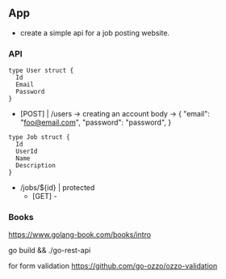 ## App
  - create a simple api for a job posting website.

### API

```
type User struct {
  Id
  Email
  Password
}
```
- [POST] | /users -> creating an account
  body -> {
    "email": "foo@email.com",
    "password": "password",
  }
```
type Job struct {
  Id
  UserId
  Name
  Description
}
```
* /jobs/${id} | protected
  * [GET] -

### Books
  https://www.golang-book.com/books/intro

go build && ./go-rest-api

for form validation
https://github.com/go-ozzo/ozzo-validation
